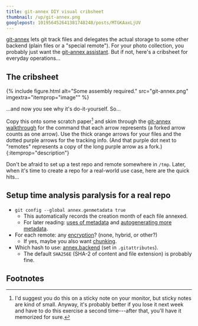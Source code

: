 ```yaml
---
title: git-annex DIY visual cribsheet
thumbnail: /up/git-annex.png
googlepost: 101956452641381748248/posts/MTGKAaxLjUV
---
```


[git-annex][ga_home] lets git track files
and delegates the actual storage to some other backend
(plain files or a "special remote"). For your photo collection, you
probably just want the [git-annex assistant][ga_assistant].
But if not, here's a cribsheet for everyday operations...

[ga_home]: https://git-annex.branchable.com/
[ga_assistant]: https://git-annex.branchable.com/assistant/

## The cribsheet

{% include figure.html alt="Some assembly required." src="git-annex.png" imgextra="itemprop=\"image\"" %}

...and now you see why it's do-it-yourself. So...

Copy this onto some scratch paper[^stickynote] and skim through the
[git-annex walkthrough][ga_walkthrough] for the command that each arrow
represents (a forked arrow counts as one arrow).
Use the thick orange arrows for your files
and the dotted purple arrows for the tracking info.
(And that purple dot next to "remotes" represents a copy of
the long purple arrow as a fork.)
{:itemprop="description"}

[ga_walkthrough]: https://git-annex.branchable.com/walkthrough/

[^stickynote]: I'd suggest you do this on a sticky note on your monitor,
    but sticky notes are kind of small. Anyway, it's probably better if
    you lose it next week and have to do this exercise a second time---after
    that, you'll have it memorized for sure.

Don't be afraid to set up a test repo and remote somewhere in `/tmp`.
Later, when it's time to create a repo for a real-world use case,
here are the quick hits...

## Setup time analysis paralysis for a real repo

* `git config --global annex.genmetadata true`
    * This automatically records the creation month of each file annexed.
    * For later reading: [uses of metadata][ga_metadata] and [autogenerating more metadata][ga_autometadata].
* For each remote: any [encryption][ga_encryption]? (none, hybrid, or other?)
    * If yes, maybe you also want [chunking][ga_chunking].
* Which hash to use: [annex.backend][ga_backends] (set in `.gitattributes`).
    * The default `SHA256E` (SHA-2 of content and file extension) is probably fine.

[ga_metadata]: http://git-annex.branchable.com/metadata/
[ga_autometadata]: http://git-annex.branchable.com/tips/automatically_adding_metadata/
[ga_backends]: http://git-annex.branchable.com/backends/
[ga_encryption]: http://git-annex.branchable.com/encryption/
[ga_chunking]: http://git-annex.branchable.com/chunking/

## Footnotes
